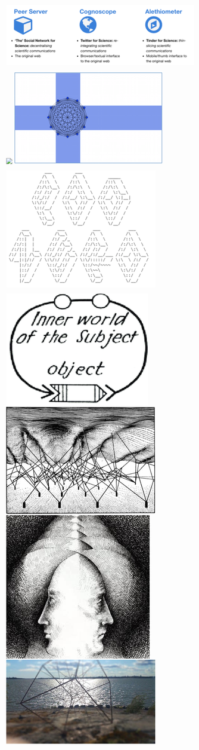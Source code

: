 <img src="https://raw.githubusercontent.com/P2PSci/P2PSci/main/images/p2p_3_1_wtB.png"/>

[![](images/p2p_3_1_wtB.png)](https://github.com/P2PSci/P2PSci)
[![](images/socmesh_flag.png)](https://github.com/social-mesh/social-mesh)

<img src="https://raw.githubusercontent.com/podzero/podzero/master/images/pz1.png">

[![](images/umwelt_logo2.png)](https://github.com/umw3lt/umwelt)
[![](images/pgen_wadd_1.jpeg)](https://github.com/peergen/peergen)
[![](images/motm_cover.jpg)](https://github.com/umw3lt/motm)
[![](images/hypercoast_1.jpg)](https://github.com/arch1p3l/arch1p3l)


